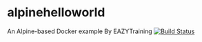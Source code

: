 # alpinehelloworld
An Alpine-based Docker example By EAZYTraining
[![Build Status](http://3.251.91.213:8080/buildStatus/icon?job=alpinehelloworld)](http://3.251.91.213:8080/job/alpinehelloworld/)
